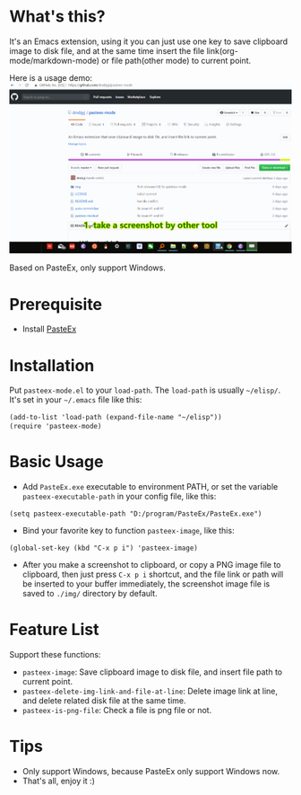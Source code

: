 # What's this?
It's an Emacs extension, using it you can just use one key to save clipboard image to disk file, and at the same time insert the file link(org-mode/markdown-mode) or file path(other mode) to current point.

Here is a usage demo:
![](./img/illustrate.gif)

Based on PasteEx, only support Windows.

# Prerequisite
- Install [PasteEx](https://github.com/huiyadanli/PasteEx/releases)

# Installation
Put `pasteex-mode.el` to your `load-path`. The `load-path` is usually `~/elisp/`. It's set in your `~/.emacs` file like this:

```emacs-lisp
(add-to-list 'load-path (expand-file-name "~/elisp"))
(require 'pasteex-mode)
```

# Basic Usage
- Add `PasteEx.exe` executable to environment PATH, or set the variable `pasteex-executable-path` in your config file, like this:

```emacs-lisp
(setq pasteex-executable-path "D:/program/PasteEx/PasteEx.exe")
```

- Bind your favorite key to function `pasteex-image`, like this:

```emacs-lisp
(global-set-key (kbd "C-x p i") 'pasteex-image)
```

- After you make a screenshot to clipboard, or copy a PNG image file to clipboard, then just press `C-x p i` shortcut, and the file link or path will be inserted to your buffer immediately, the screenshot image file is saved to `./img/` directory by default. 

# Feature List
Support these functions:
- `pasteex-image`: Save clipboard image to disk file, and insert file path to current point.
- `pasteex-delete-img-link-and-file-at-line`: Delete image link at line, and delete related disk file at the same time.
- `pasteex-is-png-file`: Check a file is png file or not.

# Tips
- Only support Windows, because PasteEx only support Windows now.
- That's all, enjoy it :)
